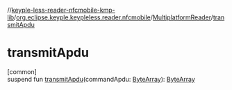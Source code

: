 //[keyple-less-reader-nfcmobile-kmp-lib](../../../index.md)/[org.eclipse.keyple.keypleless.reader.nfcmobile](../index.md)/[MultiplatformReader](index.md)/[transmitApdu](transmit-apdu.md)

# transmitApdu

[common]\
suspend fun [transmitApdu](transmit-apdu.md)(commandApdu: [ByteArray](https://kotlinlang.org/api/latest/jvm/stdlib/kotlin/-byte-array/index.html)): [ByteArray](https://kotlinlang.org/api/latest/jvm/stdlib/kotlin/-byte-array/index.html)
